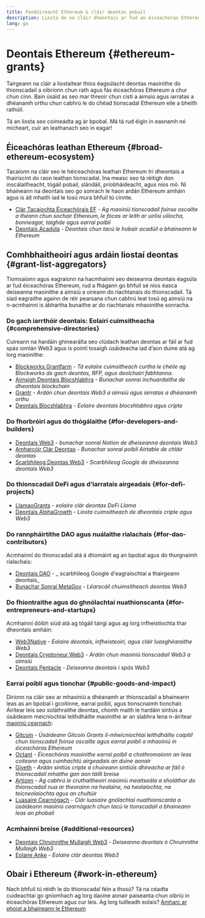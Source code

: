 ```yaml
---
title: Fondúireacht Ethereum & cláir deontas pobail
description: Liosta de na cláir dheontais ar fud an éiceachóras Ethereum.
lang: ga
---
```


# Deontais Ethereum {#ethereum-grants}

Tairgeann na cláir a liostaítear thíos éagsúlacht deontas maoinithe do thionscadail a oibríonn chun rath agus fás éiceachóras Ethereum a chur chun cinn. Bain úsáid as seo mar threoir chun cistí a aimsiú agus iarratas a dhéanamh orthu chun cabhrú le do chéad tionscadal Ethereum eile a bheith rathúil.

Tá an liosta seo coimeádta ag ár bpobal. Má tá rud éigin in easnamh nó mícheart, cuir an leathanach seo in eagar!

## Éiceachóras leathan Ethereum {#broad-ethereum-ecosystem}

Tacaíonn na cláir seo le héiceachóras leathan Ethereum trí dheontais a thairiscint do raon leathan tionscadal. Ina measc seo tá réitigh don inscálaitheacht, tógáil pobail, slándáil, príobháideacht, agus níos mó. Ní bhaineann na deontais seo go sonrach le haon ardán Ethereum amháin agus is áit mhaith iad le tosú mura bhfuil tú cinnte.

- [Clár Tacaíochta Éiceachórais EF](https://esp.ethereum.foundation) - _Ag maoiniú tionscadail foinse oscailte a théann chun sochair Ethereum, le fócas ar leith ar uirlisí uilíocha, bonneagar, taighde agus earraí poiblí_
- [Deontais Acadúla](https://esp.ethereum.foundation/academic-grants) - _Deontais chun tacú le hobair acadúil a bhaineann le Ethereum_

## Comhbhaitheoirí agus ardáin liostaí deontas {#grant-list-aggregators}

Tiomsaíonn agus eagraíonn na hacmhainní seo deiseanna deontais éagsúla ar fud éiceachóras Ethereum, rud a fhágann go bhfuil sé níos éasca deiseanna maoinithe a aimsiú a oireann do riachtanais do thionscadail. Tá siad eagraithe againn de réir pearsana chun cabhrú leat tosú ag aimsiú na n-acmhainní is ábhartha bunaithe ar do riachtanais mhaoinithe sonracha.

### Do gach iarrthóir deontais: Eolairí cuimsitheacha {#comprehensive-directories}

Cuireann na hardáin ghinearálta seo clúdach leathan deontas ar fáil ar fud spás iomlán Web3 agus is pointí tosaigh úsáideacha iad d’aon duine atá ag lorg maoinithe:

- [Blockworks Grantfarm](https://blockworks.co/grants/programs) - _Tá eolaire cuimsitheach curtha le chéile ag Blockworks de gach deontas, RFP, agus deolchairí fabhtanna._
- [Aimsigh Deontais Blocshlabhra](https://findblockchaingrants.com/) - _Bunachar sonraí inchuardaithe de dheontais blockchain_
- [Grantr](https://grantr.app/) - _Ardán chun deontais Web3 a aimsiú agus iarratas a dhéanamh orthu_
- [Deontais Blocshlabhra](https://www.blockchaingrants.org/) - _Eolaire deontais blocshlabhra agus cripte_

### Do fhorbróirí agus do thógálaithe {#for-developers-and-builders}

- [Deontais Web3](https://www.notion.so/Web3-Grants-dae38f9b5f524d36a15aaee1b6fa3089) - _bunachar sonraí Notion de dheiseanna deontais Web3_
- [Amharcóir Clár Deontas](https://airtable.com/shr86elKgWTSCP4AY) - _Bunachar sonraí poiblí Airtable de chláir deontas_
- [Scarbhileog Deontas Web3](https://docs.google.com/spreadsheets/d/1c8koZCI-GLnD8MG-eFcXPOBCNu1v8-aXIfwAAvc7AMc/edit#gid=0) - _Scarbhileog Google de dheiseanna deontais Web3_

### Do thionscadail DeFi agus d’iarratais airgeadais {#for-defi-projects}

- [LlamaoGrants](https://wiki.defillama.com/wiki/LlamaoGrants) - _eolaire clár deontas DeFi Llama_
- [Deontais AlphaGrowth](https://alphagrowth.io/crypto-web3-grants-list) - _Liosta cuimsitheach de dheontais cripte agus Web3_

### Do rannpháirtithe DAO agus nuálaithe rialachais {#for-dao-contributors}

Acmhainní do thionscadail atá á dtiomáint ag an bpobal agus do thurgnaimh rialachais:

- [Deontais DAO](https://docs.google.com/spreadsheets/d/1XHc-p_MHNRdjacc8uOEjtPoWL86olP4GyxAJOFO0zxY/edit#gid=0) - _ scarbhileog Google d'eagraíochtaí a thairgeann deontais_
- [Bunachar Sonraí MetaGov](https://docs.google.com/spreadsheets/d/1e5g-dlWWsK2DZoZGBgfxyfGNSddLk-V7sLEgfPjEhbA/edit#gid=780420708) - _Léarscáil chuimsitheach deontas Web3_

### Do fhiontraithe agus do ghnólachtaí nuathionscanta {#for-entrepreneurs-and-startups}

Acmhainní dóibh siúd atá ag tógáil táirgí agus ag lorg infheistíochta thar dheontais amháin:

- [Web3Native](https://www.web3native.co/) - _Eolaire deontais, infheisteoirí, agus cláir luasghéaraithe Web3_
- [Deontais Cryptoneur Web3](https://www.cryptoneur.xyz/web3-grants) - _Ardán chun maoiniú tionscadail Web3 a aimsiú_
- [Deontais Pentacle](https://pentacle.xyz/grants) - _Deiseanna deontais i spás Web3_

### Earraí poiblí agus tionchar {#public-goods-and-impact}

Díríonn na cláir seo ar mhaoiniú a dhéanamh ar thionscadail a bhaineann leas as an bpobal i gcoitinne, earraí poiblí, agus tionscnaimh tionchair. Áirítear leis seo soláthraithe deontas, chomh maith le hardáin síntiús a úsáideann meicníochtaí leithdháilte maoinithe ar an slabhra lena n-áirítear [maoiniú cearnach](/defi/#quadratic-funding):

- [Gitcoin](https://www.gitcoin.co/program) - _Úsáideann Gitcoin Grants il-mheicníochtaí leithdháilte caipitil chun tionscadail foinse oscailte agus earraí poiblí a mhaoiniú in éiceachóras Ethereum_
- [Octant](https://octant.app/home) - _Éiceachóras maoinithe earraí poiblí a chothromaíonn an leas coiteann agus cumhachtú airgeadais an duine aonair_
- [Giveth](https://giveth.io/) - _Ardán síntiús cripte a chuireann síntiúis dhíreacha ar fáil ó thionscadail mhaithe gan aon táillí breise_
- [Artizen](https://artizen.fund/) - _Ag cabhrú le cruthaitheoirí maoiniú meaitseála a sholáthar do thionscadail nua ar theorainn na healaíne, na heolaíochta, na teicneolaíochta agus an chultúir_
- [Luasaire Cearnógach](https://qacc.giveth.io/) - _Clár luasaire gnólachtaí nuathionscanta a úsáideann maoiniú cearnógach chun tacú le tionscadail a bhaineann leas an phobail_

### Acmhainní breise {#additional-resources}

- [Deontais Chruinnithe Mullaigh Web3](https://www.web3summits.io/grants) - _Deiseanna deontais ó Chruinnithe Mullaigh Web3_
- [Eolaire Anke](https://docs.google.com/spreadsheets/d/1IdCCG-U7cGsih_nCNt7Yo4wXstZdCip1UKWbCK0qCZk/edit#gid=938115517) - _Eolaire clár deontas Web3_

## Obair i Ethereum {#work-in-ethereum}

Nach bhfuil tú réidh le do thionscadal féin a thosú? Tá na céadta cuideachtaí go gníomhach ag lorg daoine aonair paiseanta chun oibriú in éiceachóras Ethereum agus cur leis. Ag lorg tuilleadh eolais? [Amharc ar phoist a bhaineann le Ethereum](/community/get-involved/#ethereum-jobs)
